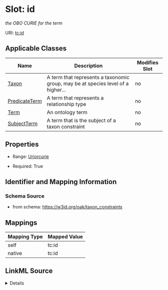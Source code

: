

# Slot: id


_the OBO CURIE for the term_





URI: [tc:id](https://w3id.org/linkml/taxon_constraints/id)



<!-- no inheritance hierarchy -->





## Applicable Classes

| Name | Description | Modifies Slot |
| --- | --- | --- |
| [Taxon](Taxon.md) | A term that represents a taxonomic group, may be at species level of a higher... |  no  |
| [PredicateTerm](PredicateTerm.md) | A term that represents a relationship type |  no  |
| [Term](Term.md) | An ontology term |  no  |
| [SubjectTerm](SubjectTerm.md) | A term that is the subject of a taxon constraint |  no  |







## Properties

* Range: [Uriorcurie](Uriorcurie.md)

* Required: True





## Identifier and Mapping Information







### Schema Source


* from schema: https://w3id.org/oak/taxon_constraints




## Mappings

| Mapping Type | Mapped Value |
| ---  | ---  |
| self | tc:id |
| native | tc:id |




## LinkML Source

<details>
```yaml
name: id
description: the OBO CURIE for the term
from_schema: https://w3id.org/oak/taxon_constraints
rank: 1000
identifier: true
alias: id
owner: Term
domain_of:
- Term
range: uriorcurie
required: true

```
</details>